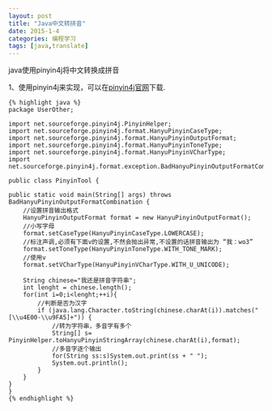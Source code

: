 ```yaml
---
layout: post
title: "Java中文转拼音"
date: 2015-1-4
categories: 编程学习
tags: [java,translate]
---
```


java使用pinyin4j将中文转换成拼音

1、使用pinyin4j来实现，可以在[pinyin4j官网](http://sourceforge.net/projects/pinyin4j/files/)下载.

<!-- more -->

	{% highlight java %}
	package UserOther;

	import net.sourceforge.pinyin4j.PinyinHelper;
	import net.sourceforge.pinyin4j.format.HanyuPinyinCaseType;
	import net.sourceforge.pinyin4j.format.HanyuPinyinOutputFormat;
	import net.sourceforge.pinyin4j.format.HanyuPinyinToneType;
	import net.sourceforge.pinyin4j.format.HanyuPinyinVCharType;
	import net.sourceforge.pinyin4j.format.exception.BadHanyuPinyinOutputFormatCombination;

	public class PinyinTool {

    public static void main(String[] args) throws BadHanyuPinyinOutputFormatCombination {
        //设置拼音输出格式
        HanyuPinyinOutputFormat format = new HanyuPinyinOutputFormat();
        //小写字母
        format.setCaseType(HanyuPinyinCaseType.LOWERCASE);
        //标注声调,必须有下面v的设置,不然会抛出异常,不设置的话拼音输出为 “我：wo3”
        format.setToneType(HanyuPinyinToneType.WITH_TONE_MARK);
        //使用v
        format.setVCharType(HanyuPinyinVCharType.WITH_U_UNICODE);

        String chinese="我还是拼音字符串";
        int lenght = chinese.length();
        for(int i=0;i<lenght;++i){
            //判断是否为汉字
            if (java.lang.Character.toString(chinese.charAt(i)).matches("[\\u4E00-\\u9FA5]+")) {
                //转为字符串，多音字有多个
                String[] s= PinyinHelper.toHanyuPinyinStringArray(chinese.charAt(i),format);
                //多音字逐个输出
                for(String ss:s)System.out.print(ss + " ");
                System.out.println();
            }
        }
    }
	}
	{% endhighlight %}
